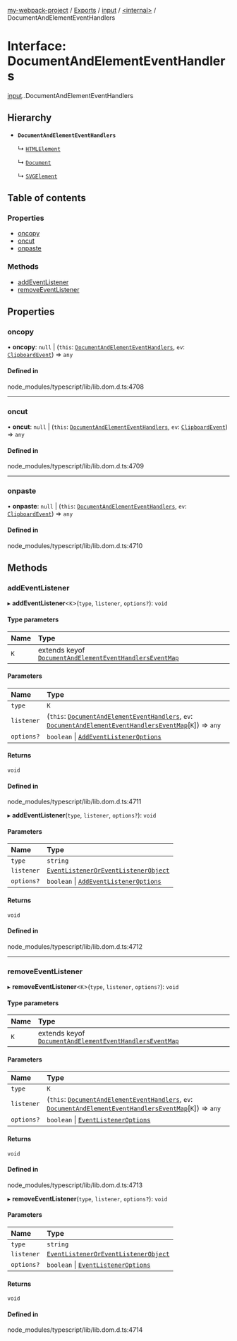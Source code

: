 [my-webpack-project](../README.md) / [Exports](../modules.md) / [input](../modules/input.md) / [<internal\>](../modules/input._internal_.md) / DocumentAndElementEventHandlers

# Interface: DocumentAndElementEventHandlers

[input](../modules/input.md).[<internal>](../modules/input._internal_.md).DocumentAndElementEventHandlers

## Hierarchy

- **`DocumentAndElementEventHandlers`**

  ↳ [`HTMLElement`](input._internal_.HTMLElement.md)

  ↳ [`Document`](input._internal_.Document.md)

  ↳ [`SVGElement`](input._internal_.SVGElement.md)

## Table of contents

### Properties

- [oncopy](input._internal_.DocumentAndElementEventHandlers.md#oncopy)
- [oncut](input._internal_.DocumentAndElementEventHandlers.md#oncut)
- [onpaste](input._internal_.DocumentAndElementEventHandlers.md#onpaste)

### Methods

- [addEventListener](input._internal_.DocumentAndElementEventHandlers.md#addeventlistener)
- [removeEventListener](input._internal_.DocumentAndElementEventHandlers.md#removeeventlistener)

## Properties

### oncopy

• **oncopy**: ``null`` \| (`this`: [`DocumentAndElementEventHandlers`](input._internal_.DocumentAndElementEventHandlers.md), `ev`: [`ClipboardEvent`](../modules/input._internal_.md#clipboardevent)) => `any`

#### Defined in

node_modules/typescript/lib/lib.dom.d.ts:4708

___

### oncut

• **oncut**: ``null`` \| (`this`: [`DocumentAndElementEventHandlers`](input._internal_.DocumentAndElementEventHandlers.md), `ev`: [`ClipboardEvent`](../modules/input._internal_.md#clipboardevent)) => `any`

#### Defined in

node_modules/typescript/lib/lib.dom.d.ts:4709

___

### onpaste

• **onpaste**: ``null`` \| (`this`: [`DocumentAndElementEventHandlers`](input._internal_.DocumentAndElementEventHandlers.md), `ev`: [`ClipboardEvent`](../modules/input._internal_.md#clipboardevent)) => `any`

#### Defined in

node_modules/typescript/lib/lib.dom.d.ts:4710

## Methods

### addEventListener

▸ **addEventListener**<`K`\>(`type`, `listener`, `options?`): `void`

#### Type parameters

| Name | Type |
| :------ | :------ |
| `K` | extends keyof [`DocumentAndElementEventHandlersEventMap`](input._internal_.DocumentAndElementEventHandlersEventMap.md) |

#### Parameters

| Name | Type |
| :------ | :------ |
| `type` | `K` |
| `listener` | (`this`: [`DocumentAndElementEventHandlers`](input._internal_.DocumentAndElementEventHandlers.md), `ev`: [`DocumentAndElementEventHandlersEventMap`](input._internal_.DocumentAndElementEventHandlersEventMap.md)[`K`]) => `any` |
| `options?` | `boolean` \| [`AddEventListenerOptions`](input._internal_.AddEventListenerOptions.md) |

#### Returns

`void`

#### Defined in

node_modules/typescript/lib/lib.dom.d.ts:4711

▸ **addEventListener**(`type`, `listener`, `options?`): `void`

#### Parameters

| Name | Type |
| :------ | :------ |
| `type` | `string` |
| `listener` | [`EventListenerOrEventListenerObject`](../modules/input._internal_.md#eventlisteneroreventlistenerobject) |
| `options?` | `boolean` \| [`AddEventListenerOptions`](input._internal_.AddEventListenerOptions.md) |

#### Returns

`void`

#### Defined in

node_modules/typescript/lib/lib.dom.d.ts:4712

___

### removeEventListener

▸ **removeEventListener**<`K`\>(`type`, `listener`, `options?`): `void`

#### Type parameters

| Name | Type |
| :------ | :------ |
| `K` | extends keyof [`DocumentAndElementEventHandlersEventMap`](input._internal_.DocumentAndElementEventHandlersEventMap.md) |

#### Parameters

| Name | Type |
| :------ | :------ |
| `type` | `K` |
| `listener` | (`this`: [`DocumentAndElementEventHandlers`](input._internal_.DocumentAndElementEventHandlers.md), `ev`: [`DocumentAndElementEventHandlersEventMap`](input._internal_.DocumentAndElementEventHandlersEventMap.md)[`K`]) => `any` |
| `options?` | `boolean` \| [`EventListenerOptions`](input._internal_.EventListenerOptions.md) |

#### Returns

`void`

#### Defined in

node_modules/typescript/lib/lib.dom.d.ts:4713

▸ **removeEventListener**(`type`, `listener`, `options?`): `void`

#### Parameters

| Name | Type |
| :------ | :------ |
| `type` | `string` |
| `listener` | [`EventListenerOrEventListenerObject`](../modules/input._internal_.md#eventlisteneroreventlistenerobject) |
| `options?` | `boolean` \| [`EventListenerOptions`](input._internal_.EventListenerOptions.md) |

#### Returns

`void`

#### Defined in

node_modules/typescript/lib/lib.dom.d.ts:4714
